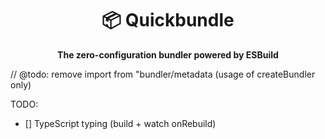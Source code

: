 <div align="center">
    <h1>📦 Quickbundle</h1>
    <strong>The zero-configuration bundler powered by ESBuild</strong>
</div>

// @todo: remove import from "bundler/metadata (usage of createBundler only)

TODO:

-   [] TypeScript typing (build + watch onRebuild)
